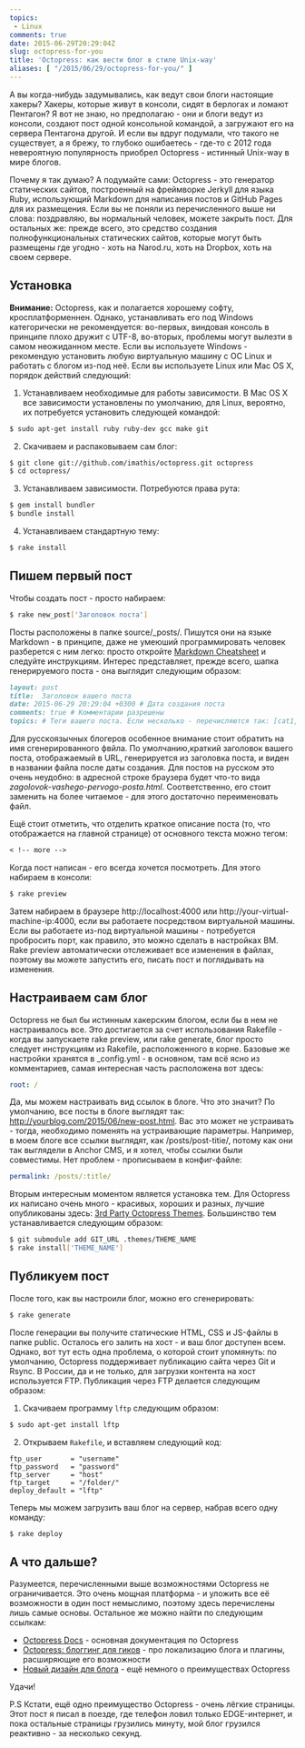 ```yaml
---
topics: 
 - Linux
comments: true
date: 2015-06-29T20:29:04Z
slug: octopress-for-you
title: 'Octopress: как вести блог в стиле Unix-way'
aliases: [ "/2015/06/29/octopress-for-you/" ]
---
```


А вы когда-нибудь задумывались, как ведут свои блоги настоящие хакеры? Хакеры, которые живут в консоли, сидят в берлогах и ломают Пентагон? Я вот не знаю, но предполагаю - они и блоги ведут из консоли, создают пост одной консольной командой, а загружают его на сервера Пентагона другой. И если вы вдруг подумали, что такого не существует, а я брежу, то глубоко ошибаетесь - где-то с 2012 года невероятную популярность приобрел Octopress - истинный Unix-way в мире блогов.

Почему я так думаю? А подумайте сами: Octopress - это генератор статических сайтов, построенный на фреймворке Jerkyll для языка Ruby, использующий Markdown для написания постов и GitHub Pages для их размещения. Если вы не поняли из перечисленного выше ни слова: поздравляю, вы нормальный человек, можете закрыть пост. Для остальных же: прежде всего, это средство создания полнофункциональных статических сайтов, которые могут быть размещены где угодно - хоть на Narod.ru, хоть на Dropbox, хоть на своем сервере.

<!--more-->

## Установка 

**Внимание:** Octopress, как и полагается хорошему софту, кросплатформеннен. Однако, устанавливать его под Windows категорически не рекомендуется: во-первых, виндовая консоль в принципе плохо дружит с UTF-8, во-вторых, проблемы могут вылезти в самом неожиданном месте. Если вы используете Windows - рекомендую установить любую виртуальную машину с OC Linux и работать с блогом из-под неё. Если вы используете Linux или Mac OS X, порядок действий следующий:

1. Устанавливаем необходимые для работы зависимости. В Mac OS X все зависимости установлены по умолчанию, для Linux, вероятно, их потребуется установить следующей командой:
```bash
$ sudo apt-get install ruby ruby-dev gcc make git
```
2. Скачиваем и распаковываем сам блог:
```bash
$ git clone git://github.com/imathis/octopress.git octopress
$ cd octopress/
```
3. Устанавливаем зависимости. Потребуются права рута:
```bash
$ gem install bundler
$ bundle install
```
4. Устанавливаем стандартную тему:
```bash
$ rake install
```

## Пишем первый пост

Чтобы создать пост - просто набираем:

```bash
$ rake new_post['Заголовок поста']
```

Посты расположены в папке source/_posts/. Пишутся они на языке Markdown - в принципе, даже не умеюший программировать человек разберется с ним легко: просто откройте [Markdown Cheatsheet](https://github.com/adam-p/markdown-here/wiki/Markdown-Cheatsheet) и следуйте инструкциям. Интерес представляет, прежде всего, шапка генерируемого поста - она выглядит следующим образом:

```markdown
layout: post
title:  Заголовок вашего поста
date: 2015-06-29 20:29:04 +0300 # Дата создания поста
comments: true # Комментарии разрешены
topics: # Теги вашего поста. Если несколько - перечисляются так: [cat1, cat2, cat3]
```

Для русскоязычных блогеров особенное внимание стоит обратить на имя сгенерированного фвйла. По умолчанию,краткий заголовок вашего поста, отображаемый в URL, генерируется из заголовка поста, и виден в названии файла после даты создания. Для постов на русском это очень неудобно: в адресной строке браузера будет что-то вида *zagolovok-vashego-pervogo-posta.html*. Соответственно, его стоит заменить на более читаемое - для этого достаточно переименовать файл.

Ещё стоит отметить, что отделить краткое описание поста (то, что отображается на главной странице) от основного текста можно тегом: 

```markdown
< !-- mоrе -->
```

Когда пост написан - его всегда хочется посмотреть. Для этого набираем в консоли:

```bash
$ rake preview
```

Затем набираем в браузере http://localhost:4000 или http://your-virtual-machine-ip:4000, если вы работаете посредством виртуальной машины. Если вы работаете из-под виртуальной машины - потребуется пробросить порт, как правило, это можно сделать в настройках ВМ. Rake preview автоматически отслеживает все изменения в файлах, поэтому вы можете запустить его, писать пост и поглядывать на изменения.

## Настраиваем сам блог

Octopress не был бы истинным хакерским блогом, если бы в нем не настраивалось все. Это достигается за счет использования Rakefile - когда вы запускаете rake preview, или rake generate, блог просто следует инструкциям из Rakefile, расположенного в корне. Базовые же настройки хранятся в _config.yml - в основном, там всё ясно из комментариев, самая интересная часть расположена вот здесь:

```yaml
root: /
```

Да, мы можем настраивать вид ссылок в блоге. Что это значит? По умолчанию, все посты в блоге выглядят так: http://yourblog.com/2015/06/new-post.html. Вас это может не устраивать - тогда, необходимо поменять на устраивающие параметры. Например, в моем блоге все ссылки выглядят, как /posts/post-titie/, потому как они так выглядели в Anchor CMS, и я хотел, чтобы ссылки были совместимы. Нет проблем - прописываем в конфиг-файле:


```yaml
permalink: /posts/:title/
```

Вторым интересным моментом является установка тем. Для Octopress их написано очень много - красивых, хороших и разных, лучшие опубликованы здесь: [3rd Party Octopress Themes](https://github.com/imathis/octopress/wiki/3rd-Party-Octopress-Themes). Большинство тем устанавливается следующим образом:

```bash
$ git submodule add GIT_URL .themes/THEME_NAME
$ rake install['THEME_NAME']
```

## Публикуем пост

После того, как вы настроили блог, можно его сгенерировать:

```bash
$ rake generate
```

После генерации вы получите статические HTML, CSS и JS-файлы в папке public. Осталось его залить на хост - и ваш блог доступен всем. Однако, вот тут есть одна проблема, о которой стоит упомянуть: по умолчанию, Octopress поддерживает публикацию сайта через Git и Rsync. В России, да и не только, для загрузки контента на хост используется FTP. Публикация через FTP делается следующим образом:

1. Скачиваем программу `lftp` следующим образом:

```bash
$ sudo apt-get install lftp
```

2. Открываем `Rakefile`, и вставляем следующий код:

```
ftp_user       = "username"
ftp_password   = "password"
ftp_server     = "host"
ftp_target     = "/folder/"
deploy_default = "lftp"
```

Теперь мы можем загрузить ваш блог на сервер, набрав всего одну команду:

```bash
$ rake deploy
```

## А что дальше?

Разумеется, перечисленными выше возможностями Octopress не ограничивается. Это очень мощная платформа - и уложить все её возможности в один пост немыслимо, поэтому здесь перечислены лишь самые основы. Остальное же можно найти по следующим ссылкам:

 * [Octopress Docs](http://octopress.org/docs/) - основная документация по Octopress
 * [Octopress: блоггинг для гиков](http://ajaxblog.ru/octopress/octopress-blogging-for-geeks/) - про локализацию блога и плагины, расширяющие его возможности
 * [Новый дизайн для блога](http://www.artemgolovin.com/2013/novyi-dizain-blogha/) - ещё немного о преимуществах Octopress

Удачи!

P.S Кстати, ещё одно преимущество Octopress - очень лёгкие страницы. Этот пост я писал в поезде, где телефон ловил только EDGE-интернет, и пока остальные страницы грузились минуту, мой блог грузился реактивно - за несколько секунд. 
